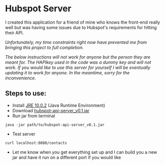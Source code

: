 # Hubspot Server
I created this application for a friend of mine who knows the front-end really well but was having some issues due to Hubspot's requirements for hitting their API.

*Unfortunately, my time constraints right now have prevented me from bringing this project to full completion.* 

*The below instructions will not work for anyone but the person they are meant for. The HAPIkey used in the code was a dummy key and will not work. If you would like to use this server for yourself I will be eventually updating it to work for anyone. In the meantime, sorry for the inconvenience.*

## Steps to use:
* Install [JRE 10.0.2](http://www.oracle.com/technetwork/java/javase/downloads/index.html) (Java Runtime Environment)
* Download [hubspot-api-server_v0.1.jar](https://github.com/tylerreece22/hubspot-api/blob/master/hubspot-api-server_v0.1.jar)
* Run jar from terminal
```
java -jar path/to/hubspot-api-server_v0.1.jar
```
* Test server
```
curl localhost:8080/contacts
```
* Let me know when you get everything set up and I can build you a new jar and have it run on a different port if you would like

